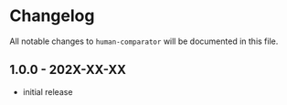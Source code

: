 # Changelog

All notable changes to `human-comparator` will be documented in this file.

## 1.0.0 - 202X-XX-XX

- initial release
